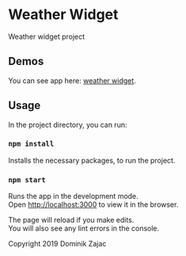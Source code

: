 # Weather Widget

Weather widget project

## Demos

You can see app here: [weather widget](http://weather-widget18.herokuapp.com/).


## Usage

In the project directory, you can run:

### `npm install`

Installs the necessary packages, to run the project.

### `npm start`

Runs the app in the development mode.<br>
Open [http://localhost:3000](http://localhost:3000) to view it in the browser.

The page will reload if you make edits.<br>
You will also see any lint errors in the console.




Copyright 2019 Dominik Zajac
